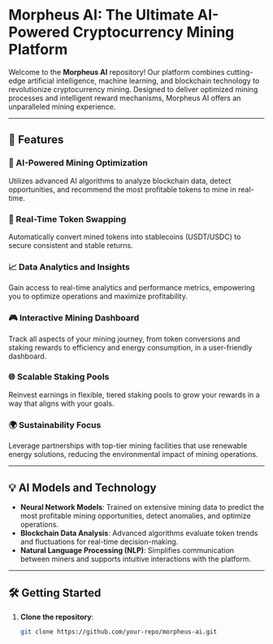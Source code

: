 # Morpheus AI: The Ultimate AI-Powered Cryptocurrency Mining Platform

Welcome to the **Morpheus AI** repository! Our platform combines cutting-edge artificial intelligence, machine learning, and blockchain technology to revolutionize cryptocurrency mining. Designed to deliver optimized mining processes and intelligent reward mechanisms, Morpheus AI offers an unparalleled mining experience.

---

## 🚀 Features

### 🤖 AI-Powered Mining Optimization
Utilizes advanced AI algorithms to analyze blockchain data, detect opportunities, and recommend the most profitable tokens to mine in real-time.

### 💸 Real-Time Token Swapping
Automatically convert mined tokens into stablecoins (USDT/USDC) to secure consistent and stable returns.

### 📈 Data Analytics and Insights
Gain access to real-time analytics and performance metrics, empowering you to optimize operations and maximize profitability.

### 🎮 Interactive Mining Dashboard
Track all aspects of your mining journey, from token conversions and staking rewards to efficiency and energy consumption, in a user-friendly dashboard.

### 🌐 Scalable Staking Pools
Reinvest earnings in flexible, tiered staking pools to grow your rewards in a way that aligns with your goals.

### 🌍 Sustainability Focus
Leverage partnerships with top-tier mining facilities that use renewable energy solutions, reducing the environmental impact of mining operations.

---

## 💡 AI Models and Technology

- **Neural Network Models**: Trained on extensive mining data to predict the most profitable mining opportunities, detect anomalies, and optimize operations.
- **Blockchain Data Analysis**: Advanced algorithms evaluate token trends and fluctuations for real-time decision-making.
- **Natural Language Processing (NLP)**: Simplifies communication between miners and supports intuitive interactions with the platform.

---

## 🛠 Getting Started

1. **Clone the repository**:  
   ```bash
   git clone https://github.com/your-repo/morpheus-ai.git
